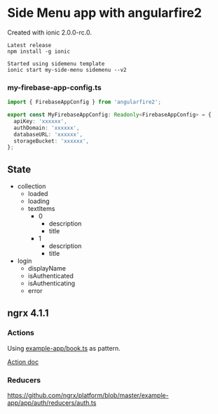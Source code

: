 # Side Menu app with angularfire2

Created with ionic 2.0.0-rc.0.
```
Latest release
npm install -g ionic

Started using sidemenu template
ionic start my-side-menu sidemenu --v2
```

### my-firebase-app-config.ts
``` typescript
import { FirebaseAppConfig } from 'angularfire2';

export const MyFirebaseAppConfig: Readonly<FirebaseAppConfig> = {
  apiKey: 'xxxxxx',
  authDomain: 'xxxxxx',
  databaseURL: 'xxxxxx',
  storageBucket: 'xxxxxx',
};
```
## State
- collection
  - loaded
  - loading
  - textItems
    - 0
      - description
      - title 
    - 1
      - description
      - title       
- login
  - displayName
  - isAuthenticated
  - isAuthenticating
  - error

## ngrx 4.1.1
### Actions
Using [example-app/book.ts](https://github.com/ngrx/platform/blob/master/example-app/app/books/actions/book.ts) as pattern.

[Action doc](https://github.com/ngrx/platform/blob/master/docs/store/actions.md)
### Reducers
https://github.com/ngrx/platform/blob/master/example-app/app/auth/reducers/auth.ts

